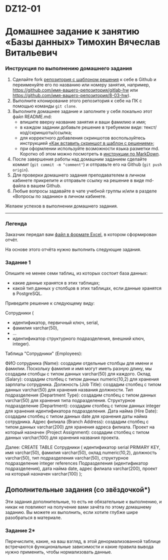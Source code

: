 # DZ12-01
# Домашнее задание к занятию «Базы данных» Тимохин Вячеслав Витальевич

### Инструкция по выполнению домашнего задания

1. Сделайте fork [репозитория c шаблоном решения](https://github.com/netology-code/sys-pattern-homework) к себе в Github и переименуйте его по названию или номеру занятия, например, https://github.com/имя-вашего-репозитория/gitlab-hw или https://github.com/имя-вашего-репозитория/8-03-hw).
2. Выполните клонирование этого репозитория к себе на ПК с помощью команды `git clone`.
3. Выполните домашнее задание и заполните у себя локально этот файл README.md:
   - впишите вверху название занятия и ваши фамилию и имя;
   - в каждом задании добавьте решение в требуемом виде: текст/код/скриншоты/ссылка;
   - для корректного добавления скриншотов воспользуйтесь инструкцией [«Как вставить скриншот в шаблон с решением»](https://github.com/netology-code/sys-pattern-homework/blob/main/screen-instruction.md);
   - при оформлении используйте возможности языка разметки md. Коротко об этом можно посмотреть в [инструкции по MarkDown](https://github.com/netology-code/sys-pattern-homework/blob/main/md-instruction.md).
4. После завершения работы над домашним заданием сделайте коммит (`git commit -m "comment"`) и отправьте его на Github (`git push origin`).
5. Для проверки домашнего задания преподавателем в личном кабинете прикрепите и отправьте ссылку на решение в виде md-файла в вашем Github.
6. Любые вопросы задавайте в чате учебной группы и/или в разделе «Вопросы по заданию» в личном кабинете.

Желаем успехов в выполнении домашнего задания.

---
### Легенда

Заказчик передал вам [файл в формате Excel](https://github.com/netology-code/sdb-homeworks/blob/main/resources/hw-12-1.xlsx), в котором сформирован отчёт. 

На основе этого отчёта нужно выполнить следующие задания.

### Задание 1

Опишите не менее семи таблиц, из которых состоит база данных:

- какие данные хранятся в этих таблицах;
- какой тип данных у столбцов в этих таблицах, если данные хранятся в PostgreSQL.

Приведите решение к следующему виду:

Сотрудники (

- идентификатор, первичный ключ, serial,
- фамилия varchar(50),
- ...
- идентификатор структурного подразделения, внешний ключ, integer).



Таблица "Сотрудники" (Employees):

ФИО сотрудника (Name): создадим отдельные столбцы для имени и фамилии. Поскольку фамилия и имя могут иметь разную длину, мы создадим столбцы с типом данных varchar(50) для каждого.
Оклад (Salary): создадим столбец с типом данных numeric(10,2) для хранения зарплаты сотрудника.
Должность (Job Title): создадим столбец с типом данных varchar(50) для хранения названия должности.
Тип подразделения (Department Type): создадим столбец с типом данных varchar(50) для хранения типа подразделения.
Структурное подразделение (Department): создадим столбец с типом данных integer для хранения идентификатора подразделения.
Дата найма (Hire Date): создадим столбец с типом данных date для хранения даты найма сотрудника.
Адрес филиала (Branch Address): создадим столбец с типом данных varchar(200) для хранения адреса филиала.
Проект на который назначен (Project Assignment): создадим столбец с типом данных varchar(100) для хранения названия проекта.

Далее:
CREATE TABLE Сотрудники (
идентификатор serial PRIMARY KEY,
имя varchar(50),
фамилия varchar(50),
оклад numeric(10,2),
должность varchar(50),
тип подразделения varchar(50),
структурное подразделение integer references Подразделения (идентификатор подразделения),
дата найма date,
адрес филиала varchar(200),
проект на который назначен varchar(100)
);



## Дополнительные задания (со звёздочкой*)
Эти задания дополнительные, то есть не обязательные к выполнению, и никак не повлияют на получение вами зачёта по этому домашнему заданию. Вы можете их выполнить, если хотите глубже шире разобраться в материале.


### Задание 2*

Перечислите, какие, на ваш взгляд, в этой денормализованной таблице встречаются функциональные зависимости и какие правила вывода нужно применить, чтобы нормализовать данные.
